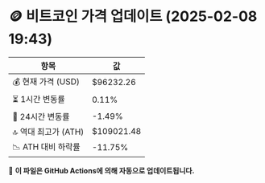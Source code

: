 # 🪙 비트코인 가격 업데이트 (2025-02-08 19:43)

| 항목                | 값 |
|--------------------|----------------|
| 💰 현재 가격 (USD) | $96232.26 |
| ⏳ 1시간 변동률    | 0.11% |
| 📆 24시간 변동률   | -1.49% |
| 🔝 역대 최고가 (ATH) | $109021.48 |
| 📉 ATH 대비 하락률 | -11.75% |

🔄 **이 파일은 GitHub Actions에 의해 자동으로 업데이트됩니다.**
